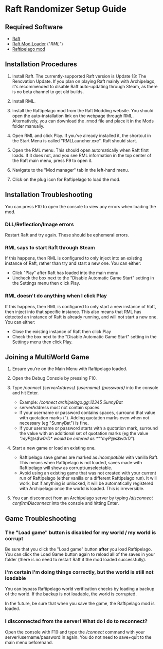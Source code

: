 # Raft Randomizer Setup Guide

## Required Software

- [Raft](https://store.steampowered.com/app/648800/Raft/)
- [Raft Mod Loader](https://www.raftmodding.com/loader) ("*RML*")
- [Raftipelago mod](https://www.raftmodding.com/mods/raftipelago)

## Installation Procedures

1. Install Raft. The currently-supported Raft version is Update 13: The Renovation Update. If you plan on playing Raft mainly with Archipelago, it's recommended to disable Raft auto-updating through Steam, as there is no beta channel to get old builds.

2. Install RML.

3. Install the Raftipelago mod from the Raft Modding website. You should open the auto-installation link on the webpage through RML. Alternatively, you can download the .rmod file and place it in the Mods folder manually.

4. Open RML and click Play. If you've already installed it, the shortcut in the Start Menu is called "RMLLauncher.exe". Raft should start.

5. Open the RML menu. This should open automatically when Raft first loads. If it does not, and you see RML information in the top center of the Raft main menu, press F9 to open it.

6. Navigate to the "Mod manager" tab in the left-hand menu.

7. Click on the plug icon for Raftipelago to load the mod.

## Installation Troubleshooting

You can press F10 to open the console to view any errors when loading the mod.

### DLL/Reflection/Image errors

Restart Raft and try again. These should be ephemeral errors.

### RML says to start Raft through Steam

If this happens, then RML is configured to only inject into an existing instance of Raft, rather than try and start a new one.
You can either:
- Click "Play" after Raft has loaded into the main menu
- Uncheck the box next to the "Disable Automatic Game Start" setting in the Settings menu then click Play.

### RML doesn't do anything when I click Play

If this happens, then RML is configured to only start a new instance of Raft, then inject into that specific instance. This also means that RML has detected an instance of Raft is already running, and will not start a new one.
You can either:
- Close the existing instance of Raft then click Play
- Check the box next to the "Disable Automatic Game Start" setting in the Settings menu then click Play.
    
## Joining a MultiWorld Game

1. Ensure you're on the Main Menu with Raftipelago loaded.

2. Open the Debug Console by pressing F10.

3. Type */connect {serverAddress} {username} {password}* into the console and hit Enter.
    - Example: */connect archipelago.gg:12345 SunnyBat*
    - serverAddress must not contain spaces.
    - If your username or password contains spaces, surround that value with quotation marks ("). Adding quotation marks even when not necessary (eg "SunnyBat") is fine.
    - If your username or password starts with a quotation mark, surround the value with an additional set of quotation marks (eg the value *"myP@s$w0rD* would be entered as *""myP@s$w0rD"*).

4. Start a new game or load an existing one.
    - Raftipelago save games are marked as *incompatible* with vanilla Raft. This means when Raftipelago is not loaded, saves made with Raftipelago will show as corrupt/unselectable.
    - Avoid using an existing game that was not created with your current run of Raftipelago (either vanilla or a different Raftipelago run). It will work, but if anything is unlocked, it will be automatically registered with Archipelago once the world is loaded. This is irreversible.

5. You can disconnect from an Archipelago server by typing */disconnect confirmDisconnect* into the console and hitting Enter.

## Game Troubleshooting

### The "Load game" button is disabled for my world / my world is corrupt

Be sure that you click the "Load game" button **after** you load Raftipelago. You can click the Load Game button again to reload all of the saves in your folder (there is no need to restart Raft if the mod loaded successfully).

### I'm certain I'm doing things correctly, but the world is still not loadable

You can bypass Raftipelago world verification checks by loading a backup of the world. If the backup is not loadable, the world is corrupted.

In the future, be sure that when you save the game, the Raftipelago mod is loaded.

### I disconnected from the server! What do I do to reconnect?

Open the console with F10 and type the */connect* command with your server/username/password in again. You do not need to save+quit to the main menu beforehand.